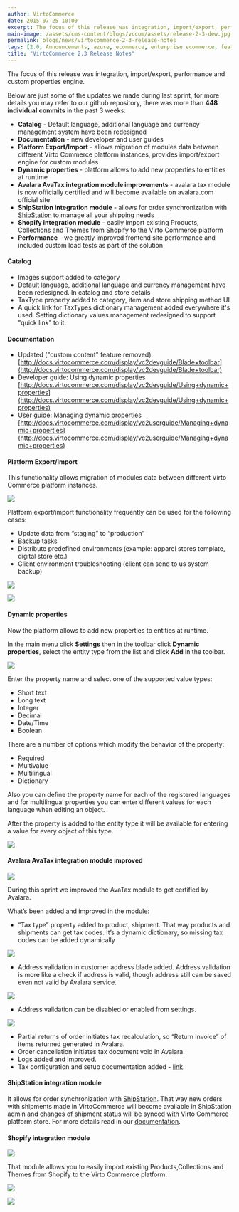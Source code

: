 ```yaml
---
author: VirtoCommerce
date: 2015-07-25 10:00
excerpt: The focus of this release was integration, import/export, performance and custom properties engine. Below are just some of the updates we made during last sprint, for more details you may refer to our github repository, there was more than 448 individual commits in the past 3 weeks.
main-image: /assets/cms-content/blogs/vccom/assets/release-2-3-dew.jpg
permalink: blogs/news/virtocommerce-2-3-release-notes
tags: [2.0, Announcements, azure, ecommerce, enterprise ecommerce, features, open source, Performance, platform]
title: "VirtoCommerce 2.3 Release Notes"
---
```

The focus of this release was integration, import/export, performance and custom properties engine.

Below are just some of the updates we made during last sprint, for more details you may refer to our github repository, there was more than **448 individual** **commits** in the past 3 weeks:

* **Catalog** - Default language, additional language and currency management system have been redesigned
* **Documentation** - new developer and user guides
* **Platform Export/Import** - allows migration of modules data between different Virto Commerce platform instances, provides import/export engine for custom modules
* **Dynamic properties** - platform allows to add new properties to entities at runtime
* **Avalara AvaTax integration module improvements** - avalara tax module is now officially certified and will become available on avalara.com official site
* **ShipStation integration module** - allows for order synchronization with [ShipStation](http://www.shipstation.com/) to manage all your shipping needs
* **Shopify integration module** - easily import existing Products, Collections and Themes from Shopify to the Virto Commerce platform
* **Performance** - we greatly improved frontend site performance and included custom load tests as part of the solution

#### Catalog

* Images support added to category
* Default language, additional language and currency management have been redesigned. In catalog and store details
* TaxType property added to category, item and store shipping method UI
* A quick link for TaxTypes dictionary management added everywhere it's used. Setting dictionary values management redesigned to support "quick link" to it.

#### Documentation

* Updated ("custom content" feature removed): [http://docs.virtocommerce.com/display/vc2devguide/Blade+toolbar](http://docs.virtocommerce.com/display/vc2devguide/Blade+toolbar)
* Developer guide: Using dynamic properties [http://docs.virtocommerce.com/display/vc2devguide/Using+dynamic+properties](http://docs.virtocommerce.com/display/vc2devguide/Using+dynamic+properties)
* User guide: Managing dynamic properties [http://docs.virtocommerce.com/display/vc2userguide/Managing+dynamic+properties](http://docs.virtocommerce.com/display/vc2userguide/Managing+dynamic+properties)

#### Platform Export/Import

This functionality allows migration of modules data between different Virto Commerce platform instances.

![](/assets/cms-content/blogs/vccom/assets/vcscreenshot.png)

Platform export/import functionality frequently can be used for the following cases:

* Update data from “staging” to “production”
* Backup tasks
* Distribute predefined environments (example: apparel stores template, digital store etc.)
* Client environment troubleshooting (client can send to us system backup)

![](/assets/cms-content/blogs/vccom/assets/vcscreenshotv2-32.png)

![](/assets/cms-content/blogs/vccom/assets/vcscreenshotv2-3-4.png)

#### Dynamic properties

Now the platform allows to add new properties to entities at runtime.

In the main menu click **Settings** then in the toolbar click **Dynamic properties**, select the entity type from the list and click **Add** in the toolbar.

![](/assets/cms-content/blogs/vccom/assets/vcscreenshotv2-3-5.png)

Enter the property name and select one of the supported value types:

* Short text
* Long text
* Integer
* Decimal
* Date/Time
* Boolean

There are a number of options which modify the behavior of the property:

* Required
* Multivalue
* Multilingual
* Dictionary

Also you can define the property name for each of the registered languages and for multilingual properties you can enter different values for each language when editing an object.

After the property is added to the entity type it will be available for entering a value for every object of this type.

![](/assets/cms-content/blogs/vccom/assets/vcscreenshotv2-3-6.png)

#### Avalara AvaTax integration module improved

![](/assets/cms-content/blogs/vccom/assets/logo-tagline-extend-FF6600-@2x.png)

During this sprint we improved the AvaTax module to get certified by Avalara.

What’s been added and improved in the module:

* “Tax type” property added to product, shipment. That way products and shipments can get tax codes. It’s a dynamic dictionary, so missing tax codes can be added dynamically

![](/assets/cms-content/blogs/vccom/assets/untitled_j.png)

* Address validation in customer address blade added. Address validation is more like a check if address is valid, though address still can be saved even not valid by Avalara service.

![](/assets/cms-content/blogs/vccom/assets/vcscreenshotv2-3-8validatelogo.png)

* Address validation can be disabled or enabled from settings.

![](/assets/cms-content/blogs/vccom/assets/vcscreenshotv2-3-validateaddresslogo.png)

* Partial returns of order initiates tax recalculation, so “Return invoice” of items returned generated in Avalara.
* Order cancellation initiates tax document void in Avalara.
* Logs added and improved.
* Tax configuration and setup documentation added - [link](http://docs.virtocommerce.com/x/8gHr).

#### ShipStation integration module

It allows for order synchronization with [ShipStation](http://www.shipstation.com/). That way new orders with shipments made in VirtoCommerce will become available in ShipStation admin and changes of shipment status will be synced with Virto Commerce platform store. For more details read in our <a href="http://docs.virtocommerce.com/x/DwLr" target="_blank">documentation</a>.

#### Shopify integration module

![](/assets/cms-content/blogs/vccom/assets/2010_6_23_Shopify-Green_256x256.jpg)

That module allows you to easily import existing Products,Collections and Themes from Shopify to the Virto Commerce platform.

![](/assets/cms-content/blogs/vccom/assets/vcscreenshotv2-3-shopifyintegration2.png)

![](/assets/cms-content/blogs/vccom/assets/vcscreenshotv2-3-shopifyimport.png)
